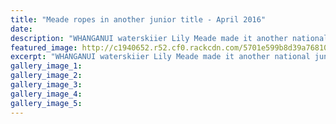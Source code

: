 ```yaml
---
title: "Meade ropes in another junior title - April 2016"
date: 
description: "WHANGANUI waterskiier Lily Meade made it another national junior title while competing strongly in the open women's division at the NZ Water Ski Nationals in Dunsandel last weekend."
featured_image: http://c1940652.r52.cf0.rackcdn.com/5701e599b8d39a76810003de/Water-Skiing-Lily-Meade-NZ-Nat-in-Dunsandel-4.4.16.jpg
excerpt: "WHANGANUI waterskiier Lily Meade made it another national junior title while competing strongly in the open women's division at the NZ Water Ski Nationals in Dunsandel last weekend."
gallery_image_1: 
gallery_image_2: 
gallery_image_3: 
gallery_image_4: 
gallery_image_5: 
---
```

